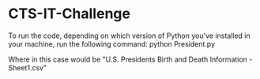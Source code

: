 # CTS-IT-Challenge

To run the code, depending on which version of Python you've installed in your machine, run the following command: python President.py <filename>

Where <filename> in this case would be "U.S. Presidents Birth and Death Information - Sheet1.csv"
